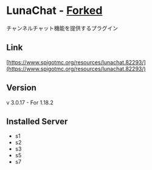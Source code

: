 # LunaChat - [Forked](https://github.com/GiganticMinecraft/LunaChat)
チャンネルチャット機能を提供するプラグイン

## Link
[https://www.spigotmc.org/resources/lunachat.82293/](https://www.spigotmc.org/resources/lunachat.82293/)

## Version
v 3.0.17 - For 1.18.2

## Installed Server
- s1
- s2
- s3
- s5
- s7

